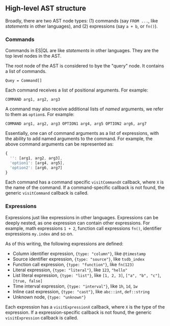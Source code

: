 ## High-level AST structure

Broadly, there are two AST node types: (1) commands (say `FROM ...`, like
*statements* in other languages), and (2) expressions (say `a + b`, or `fn()`).


### Commands

Commands in ES|QL are like *statements* in other languages. They are the top
level nodes in the AST.

The root node of the AST is considered to bye the "query" node. It contains a
list of commands.

```
Quey = Command[]
```

Each command receives a list of positional arguments. For example:

```
COMMAND arg1, arg2, arg3
```

A command may also receive additional lists of *named* arguments, we refer to
them as `option`s. For example:

```
COMMAND arg1, arg2, arg3 OPTION1 arg4, arg5 OPTION2 arg6, arg7
```

Essentially, one can of command arguments as a list of expressions, with the
ability to add named arguments to the command. For example, the above command
arguments can be represented as:

```js
{
  '': [arg1, arg2, arg3],
  'option1': [arg4, arg5],
  'option2': [arg6, arg7]
}
```

Each command has a command specific `visitCommandX` callback, where `X` is the
name of the command. If a command-specific callback is not found, the generic
`visitCommand` callback is called.


### Expressions

Expressions just like expressions in other languages. Expressions can be deeply
nested, as one expression can contain other expressions. For example, math
expressions `1 + 2`, function call expressions `fn()`, identifier expressions
`my.index` and so on.

As of this writing, the following expressions are defined:

- Column identifier expression, `{type: "column"}`, like `@timestamp`
- Source identifier expression, `{type: "source"}`, like `tsdb_index`
- Function call expression, `{type: "function"}`, like `fn(123)`
- Literal expression, `{type: "literal"}`, like `123`, `"hello"`
- List literal expression, `{type: "list"}`, like `[1, 2, 3]`, `["a", "b", "c"]`, `[true, false]`
- Time interval expression, `{type: "interval"}`, like `1h`, `1d`, `1w`
- Inline cast expression, `{type: "cast"}`, like `abc::int`, `def::string`
- Unknown node, `{type: "unknown"}`

Each expression has a `visitExpressionX` callback, where `X` is the type of the
expression. If a expression-specific callback is not found, the generic
`visitExpression` callback is called.
